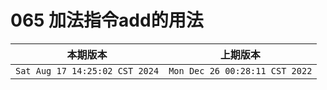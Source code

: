 # 065 加法指令add的用法

|本期版本| 上期版本|
|:---:|:---:|
`Sat Aug 17 14:25:02 CST 2024` | `Mon Dec 26 00:28:11 CST 2022`